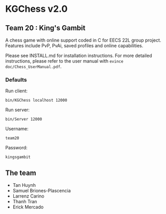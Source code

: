 # KGChess v2.0

## Team 20 : King's Gambit

A chess game with online support coded in C for EECS 22L group project. Features include PvP, PvAi, saved profiles and online capabilities. 

Please see INSTALL.md for installation instructions.
For more detailed instructions, please refer to the user manual with ```evince doc/Chess_UserManual.pdf```.

### Defaults
Run client:

```bin/KGChess localhost 12000```
    
Run server:

```bin/Server 12000```
    
Username:

```team20```
    
Password:

```kingsgambit```


## The team

* Tan Huynh
* Samuel Briones-Plascencia
* Larrenz Carino
* Thanh Tran
* Erick Mercado
